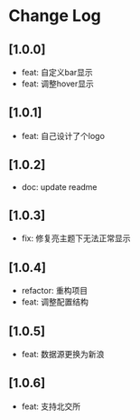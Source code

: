 # Change Log

## [1.0.0]

- feat: 自定义bar显示
- feat: 调整hover显示

## [1.0.1]

- feat: 自己设计了个logo

## [1.0.2]

- doc: update readme

## [1.0.3]

- fix: 修复亮主题下无法正常显示

## [1.0.4]

- refactor: 重构项目
- feat: 调整配置结构

## [1.0.5]

- feat: 数据源更换为新浪

## [1.0.6]

- feat: 支持北交所
